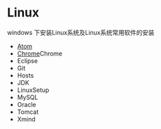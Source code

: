 # Linux
windows 下安装Linux系统及Linux系统常用软件的安装
- [Atom](https://github.com/xueyuanxueyuan/Linux/tree/master/Atom)
- [Chrome](https://github.com/xueyuanxueyuan/Linux/tree/master/Chrome)Chrome
- Eclipse
- Git
- Hosts
- JDK
- LinuxSetup
- MySQL
- Oracle
- Tomcat
- Xmind
